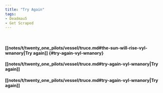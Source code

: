 ```yaml
---
title: "Try Again"
tags:
- Deadmau5
- Get Scraped
---
```

&nbsp;
#### [[notes/t/twenty_one_pilots/vessel/truce.md#the-sun-will-rise-vyl-wnanory|Try again]] {#try-again-vyl-wnanory}
#### [[notes/t/twenty_one_pilots/vessel/truce.md#try-again-vyl-wnanory|Try again]]
#### [[notes/t/twenty_one_pilots/vessel/truce.md#try-again-vyl-wnanory|Try again]]
